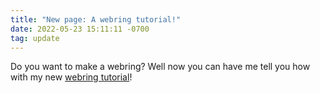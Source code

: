 ```yaml
---
title: "New page: A webring tutorial!"
date: 2022-05-23 15:11:11 -0700
tag: update
---
```

Do you want to make a webring? Well now you can have me tell you how with my new [webring tutorial]({{'/tutorial/webring'|absoulte_url}})!
